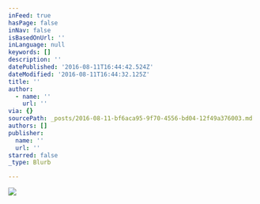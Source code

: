 ```yaml
---
inFeed: true
hasPage: false
inNav: false
isBasedOnUrl: ''
inLanguage: null
keywords: []
description: ''
datePublished: '2016-08-11T16:44:42.524Z'
dateModified: '2016-08-11T16:44:32.125Z'
title: ''
author:
  - name: ''
    url: ''
via: {}
sourcePath: _posts/2016-08-11-bf6aca95-9f70-4556-bd04-12f49a376003.md
authors: []
publisher:
  name: ''
  url: ''
starred: false
_type: Blurb

---
```

![](https://the-grid-user-content.s3-us-west-2.amazonaws.com/77766ce6-1d1c-4583-9de4-a60a56a77150.png)